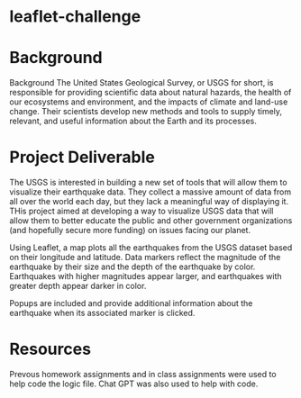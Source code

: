 # leaflet-challenge

# Background
Background
The United States Geological Survey, or USGS for short, is responsible for providing scientific data about natural hazards, the health of our ecosystems and environment, and the impacts of climate and land-use change. Their scientists develop new methods and tools to supply timely, relevant, and useful information about the Earth and its processes.

# Project Deliverable
The USGS is interested in building a new set of tools that will allow them to visualize their earthquake data. They collect a massive amount of data from all over the world each day, but they lack a meaningful way of displaying it. THis project aimed at developing a way to visualize USGS data that will allow them to better educate the public and other government organizations (and hopefully secure more funding) on issues facing our planet.

Using Leaflet, a map plots all the earthquakes from the USGS dataset based on their longitude and latitude. Data markers reflect the magnitude of the earthquake by their size and the depth of the earthquake by color. Earthquakes with higher magnitudes appear larger, and earthquakes with greater depth appear darker in color.

Popups  are included and provide additional information about the earthquake when its associated marker is clicked.

# Resources

Prevous homework assignments and in class assignments were used to help code the logic file. Chat GPT was also used to help with code.

